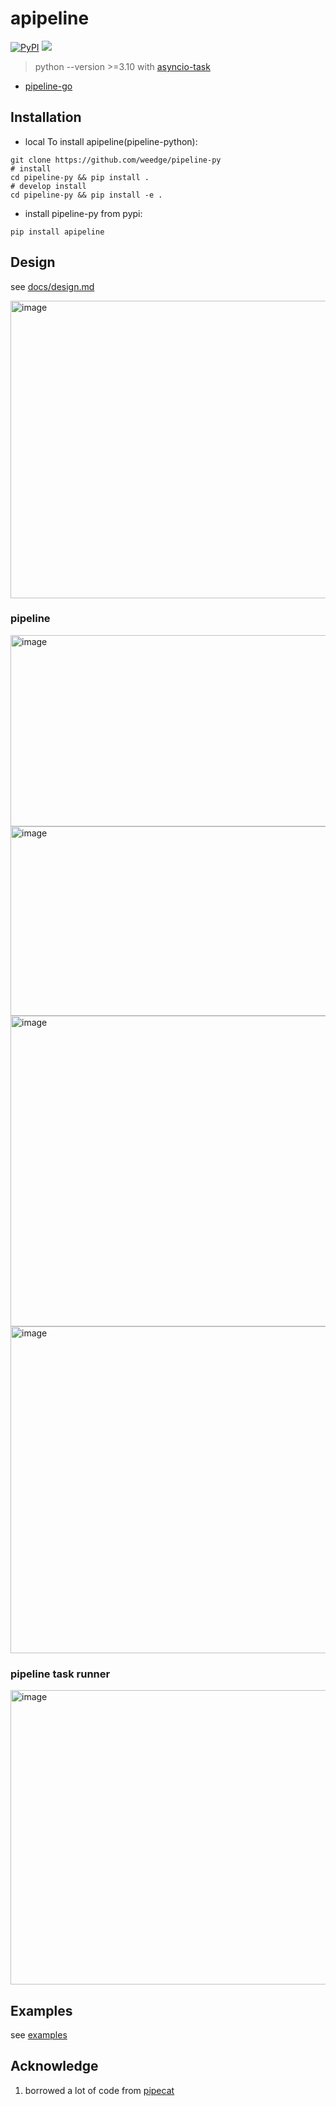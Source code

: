 <div align="center">
    <img src="https://github.com/user-attachments/assets/37c0d68d-c6d1-4e3b-a01e-d231c8ff36b6" alt="">
</div>

# apipeline
[![PyPI](https://img.shields.io/pypi/v/apipeline)](https://pypi.org/project/apipeline/)
<a href="https://app.commanddash.io/agent/github_ai-bot-pro_pipeline-py"><img src="https://img.shields.io/badge/AI-Code%20Agent-EB9FDA"></a>

> python --version >=3.10 with [asyncio-task](https://docs.python.org/3.11/library/asyncio-task.html)

- [pipeline-go](https://github.com/weedge/pipeline-go)

## Installation
- local To install apipeline(pipeline-python):
```
git clone https://github.com/weedge/pipeline-py
# install
cd pipeline-py && pip install .
# develop install
cd pipeline-py && pip install -e .
```
- install pipeline-py from pypi:
```
pip install apipeline
```

## Design
see [docs/design.md](https://github.com/weedge/pipeline-py/tree/main/docs/design.md)

<img width="1425" height="476" alt="image" src="https://github.com/user-attachments/assets/0a4345c6-b440-4bf4-91c8-19e27e4bbc42" />


### pipeline
<img width="1120" height="306" alt="image" src="https://github.com/user-attachments/assets/3fa65a61-ac65-42f4-a967-953822344b0a" />
<img width="1135" height="303" alt="image" src="https://github.com/user-attachments/assets/51185563-7372-4899-837c-60b2d1d14283" />
<img width="1134" height="497" alt="image" src="https://github.com/user-attachments/assets/10a1b1cf-27ac-4661-834f-1879f6ea4aad" />
<img width="1387" height="523" alt="image" src="https://github.com/user-attachments/assets/2f3915a4-4860-4cee-ad6e-312744a424d2" />



### pipeline task runner
<img width="1241" height="471" alt="image" src="https://github.com/user-attachments/assets/d1364317-84e9-4440-8053-0da062fc016c" />


## Examples
see [examples](https://github.com/weedge/pipeline-py/tree/main/examples)


## Acknowledge
1. borrowed a lot of code from [pipecat](https://github.com/pipecat-ai/pipecat.git)











